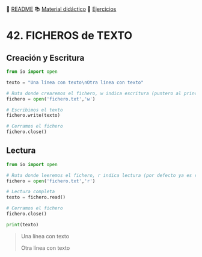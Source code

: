 :page_with_curl: [README](../README.md) :books: [Material didáctico](/documentation/indicedocu.md) :pencil: [Ejercicios](/tests/indicetests.md)


# 42. FICHEROS de TEXTO
## Creación y Escritura

````python
from io import open

texto = "Una línea con texto\nOtra línea con texto"

# Ruta donde crearemos el fichero, w indica escritura (puntero al principio)
fichero = open('fichero.txt','w')  

# Escribimos el texto
fichero.write(texto) 

# Cerramos el fichero
fichero.close()
````

## Lectura
````python
from io import open

# Ruta donde leeremos el fichero, r indica lectura (por defecto ya es r)
fichero = open('fichero.txt','r')  

# Lectura completa
texto = fichero.read() 

# Cerramos el fichero
fichero.close()  

print(texto)
````

>Una línea con texto
>
>Otra línea con texto


